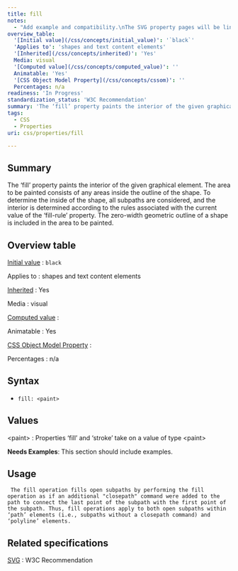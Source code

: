 ```yaml
---
title: fill
notes:
  - "Add example and compatibility.\nThe SVG property pages will be linked to here. Needs good examples."
overview_table:
  '[Initial value](/css/concepts/initial_value)': '`black`'
  'Applies to': 'shapes and text content elements'
  '[Inherited](/css/concepts/inherited)': 'Yes'
  Media: visual
  '[Computed value](/css/concepts/computed_value)': ''
  Animatable: 'Yes'
  '[CSS Object Model Property](/css/concepts/cssom)': ''
  Percentages: n/a
readiness: 'In Progress'
standardization_status: 'W3C Recommendation'
summary: 'The ‘fill’ property paints the interior of the given graphical element. The area to be painted consists of any areas inside the outline of the shape. To determine the inside of the shape, all subpaths are considered, and the interior is determined according to the rules associated with the current value of the ‘fill-rule’ property. The zero-width geometric outline of a shape is included in the area to be painted.'
tags:
  - CSS
  - Properties
uri: css/properties/fill

---
```

## Summary

The ‘fill’ property paints the interior of the given graphical element. The area to be painted consists of any areas inside the outline of the shape. To determine the inside of the shape, all subpaths are considered, and the interior is determined according to the rules associated with the current value of the ‘fill-rule’ property. The zero-width geometric outline of a shape is included in the area to be painted.

## Overview table

[Initial value](/css/concepts/initial_value)
:   `black`

Applies to
:   shapes and text content elements

[Inherited](/css/concepts/inherited)
:   Yes

Media
:   visual

[Computed value](/css/concepts/computed_value)
:

Animatable
:   Yes

[CSS Object Model Property](/css/concepts/cssom)
:

Percentages
:   n/a

## Syntax

-   `fill: <paint>`

## Values

\<paint\>
:   Properties ‘fill’ and ‘stroke’ take on a value of type \<paint\>

**Needs Examples**: This section should include examples.

## Usage

     The fill operation fills open subpaths by performing the fill operation as if an additional "closepath" command were added to the path to connect the last point of the subpath with the first point of the subpath. Thus, fill operations apply to both open subpaths within ‘path’ elements (i.e., subpaths without a closepath command) and ‘polyline’ elements.

## Related specifications

[SVG](http://www.w3.org/TR/SVG/painting.html#FillProperties)
:   W3C Recommendation

